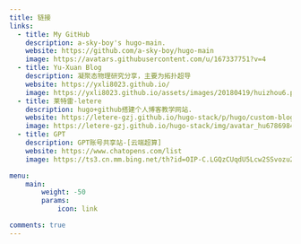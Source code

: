 ```yaml
---
title: 链接
links:
  - title: My GitHub
    description: a-sky-boy's hugo-main.
    website: https://github.com/a-sky-boy/hugo-main
    image: https://avatars.githubusercontent.com/u/167337751?v=4
  - title: Yu-Xuan Blog
    description: 凝聚态物理研究分享，主要为拓扑超导
    website: https://yxli8023.github.io/
    image: https://yxli8023.github.io/assets/images/20180419/huizhou6.png
  - title: 莱特雷-letere
    description: hugo+github搭建个人博客教学网站.
    website: https://letere-gzj.github.io/hugo-stack/p/hugo/custom-blog/
    image: https://letere-gzj.github.io/hugo-stack/img/avatar_hu6786984924540402544.jpg
  - title: GPT
    description: GPT账号共享站-[云端超算]
    website: https://www.chatopens.com/list
    image: https://ts3.cn.mm.bing.net/th?id=OIP-C.LGQzCUqdU5Lcw2SSvozu2AHaE8&w=306&h=204&c=8&rs=1&qlt=90&o=6&dpr=1.3&pid=3.1&rm=2

menu:
    main: 
        weight: -50
        params:
            icon: link

comments: true
---
```


